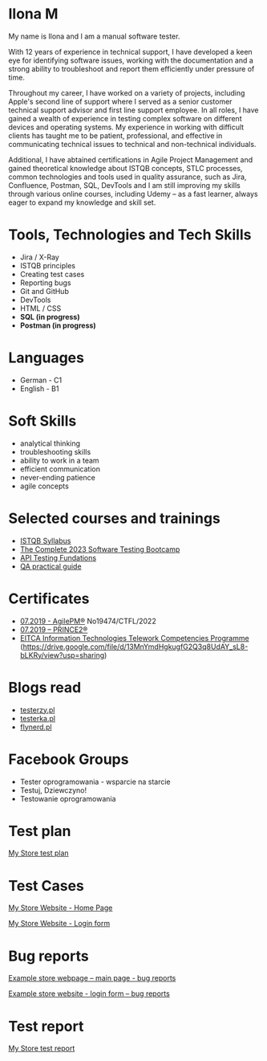 # Ilona M #

My name is Ilona and I am a  manual software tester. 

With 12 years of experience in technical support, I have developed a keen eye for identifying software issues, working with the documentation and a strong ability to troubleshoot and report them efficiently under pressure of time.

Throughout my career, I have worked on a variety of projects, including Apple's second line of support where I served as a senior customer technical support advisor and first line support employee. In all roles, I have gained a wealth of experience in testing complex software on different devices and operating systems. My experience in working with difficult clients has taught me to be patient, professional, and effective in communicating technical issues to technical and non-technical individuals.

Additional, I have abtained certifications in Agile Project Management and gained theoretical knowledge about ISTQB concepts, STLC processes, common technologies and tools used in quality assurance, such as Jira, Confluence, Postman, SQL, DevTools and I am still improving my skills through various online courses, including Udemy – as a fast learner, always eager to expand my knowledge and skill set.

# Tools, Technologies and Tech Skills #
 
* Jira / X-Ray
* ISTQB principles
* Creating test cases
* Reporting bugs
* Git and GitHub
* DevTools 
* HTML / CSS
* **SQL (in progress)**
* **Postman (in progress)**

# Languages #
* German - C1
* English - B1


# Soft Skills #

* analytical thinking
* troubleshooting skills
* ability to work in a team
* efficient communication
* never-ending patience
* agile concepts


# Selected courses and trainings #

* [ISTQB Syllabus](https://www.german-testing-board.info/wp-content/uploads/2022/01/GTB-CTFL_Lehrplan_v3.1_DE.pdf)
* [The Complete 2023 Software Testing Bootcamp](https://www.udemy.com/course/testerbootcamp/) 
* [API Testing Fundations](https://www.udemy.com/course/postman-crash-course-for-beginners-learn-rest-api-testing/)
* [QA practical guide](https://www.guru99.com/software-testing.html)


# Certificates #

* [07.2019 - AgilePM®](https://drive.google.com/file/d/12kcRWrGgK_Cas97bIitI3ErtQMdSUHc9/view?usp=sharing) No19474/CTFL/2022
* [07.2019 – PRINCE2®](https://drive.google.com/file/d/1taWoo_VRkNmeOIZ6TjQ38WVDM3ifkbqZ/view?usp=sharing)
* [EITCA Information Technologies Telework Competencies Programme](https://drive.google.com/file/d/1v-Ns3WUz2eqvPy3p20d9O0l3WWV-WRz8/view?usp=sharing) (https://drive.google.com/file/d/13MnYmdHgkugfG2Q3q8UdAY_sL8-bLKRy/view?usp=sharing)

# Blogs read #

* [testerzy.pl](https://testerzy.pl/)
* [testerka.pl](https://testerka.pl/)
* [flynerd.pl](www.flynerd.pl)

# Facebook Groups #

* Tester oprogramowania - wsparcie na starcie
* Testuj, Dziewczyno!
* Testowanie oprogramowania


# Test plan #

[My Store test plan](https://github.com/ilonamars/portfolio/blob/main/example%20store%20-%20test%20plan.md)


# Test Cases #


[My Store Website - Home Page](https://docs.google.com/spreadsheets/d/1ZqnrTbNqqxGSWXPh7NN7_nuQITN_Oinh/edit?usp=sharing&ouid=118428523364148890041&rtpof=true&sd=true)

[My Store Website - Login form](https://docs.google.com/spreadsheets/d/12L6hlD95KCWFK0KUjAgAa6BKAtqBeDfc/edit?usp=sharing&ouid=118428523364148890041&rtpof=true&sd=true)


# Bug reports #

[Example store webpage – main page - bug reports](https://docs.google.com/spreadsheets/d/1XtUVMRk_ddhO7VH4sXKbBiX0byrvuER1bG4MPgK6Vjg/edit?usp=sharing)

[Example store website - login form – bug reports](https://docs.google.com/spreadsheets/d/1lNCfs_d7F_T9hSrQqWHIlPIJHSWPVI67ijKBxvJDC70/edit?usp=sharing)

# Test report #
[My Store test report](https://github.com/ilonamars/portfolio/blob/main/example%20store%20-%20test%20report.md)
